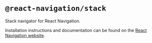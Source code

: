 # `@react-navigation/stack`

Stack navigator for React Navigation.

Installation instructions and documentation can be found on the [React Navigation website](https://reactnavigation.org/docs/stack-navigator.html).
